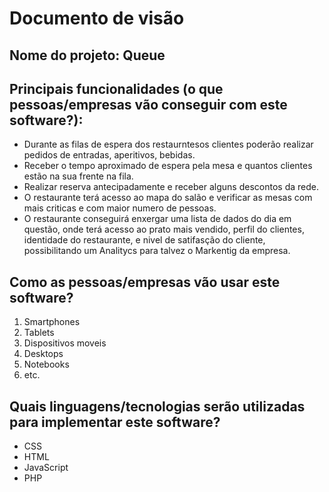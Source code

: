 # Documento de visão

## Nome do projeto: Queue

## Principais funcionalidades (o que pessoas/empresas vão conseguir com este software?):

* Durante as filas de espera dos restaurntesos clientes poderão realizar pedidos de entradas, aperitivos, bebidas.
* Receber o tempo aproximado de espera pela mesa e quantos clientes estão na sua frente na fila. 
* Realizar reserva antecipadamente e receber alguns descontos da rede.
* O restaurante terá acesso ao mapa do salão e verificar as mesas com mais criticas e com maior numero de pessoas.
* O restaurante conseguirá enxergar uma lista de dados do dia em questão, onde terá acesso ao prato mais vendido, perfil do clientes,
identidade do restaurante, e nivel de satifasção do cliente, possibilitando um Analitycs para talvez o Markentig da empresa.

## Como as pessoas/empresas vão usar este software?

1. Smartphones
1. Tablets
1. Dispositivos moveis
1. Desktops
1. Notebooks
1. etc.

## Quais linguagens/tecnologias serão utilizadas para implementar este software?

* CSS
* HTML
* JavaScript
* PHP


